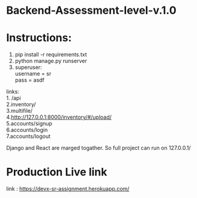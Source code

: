 # Backend-Assessment-level-v.1.0

Instructions:
======================
1. pip install -r requirements.txt  <br>
2. python manage.py runserver <br>
3. superuser: <br>
   username = sr <br>
   pass = asdf <br>
   
links:<br> 1. /api<br>
       2.inventory/ <br>
       3.multifile/ <br>
       4.http://127.0.0.1:8000/inventory/#/upload/ <br>
       5.accounts/signup <br>
       6.accounts/login <br>
       7.accounts/logout <br>
       
Django and React are marged togather. So full project can run on 127.0.0.1/ <br>


Production Live link
====================
link : https://devx-sr-assignment.herokuapp.com/ <br>
